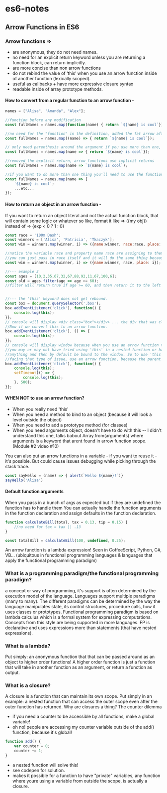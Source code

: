 # es6-notes

## Arrow Functions in ES6 

### Arrow functions =>
* are anonymous, they do not need names.
* no need for an explicit return keyword unless you are returning a function block, can return implicitly.
* are more concise than non arrow functions
* do not rebind the value of ‘this’ when you use an arrow function inside of another function (lexically scoped).
* useful as callbacks + have more expressive closure syntax
* readable inside of array prototype methods.

#### How to convert from a regular function to an arrow function -
```js
names = ["Alisa", "Amanda", "Alex"];

//function before any modification
const fullNames = names.map(function(name) { return `${name} is cool`});

//no need for the "function" in the definition, added the fat arrow after the parameter and before the block.
const fullNames = names.map((name) => { return `${name} is cool`});

// only need parenthesis around the argument if you use more than one, if no arguments indicate empty () declaration
const fullNames = names.map(name => { return `${name} is cool`});

//removed the explicit return, arrow functions use implicit returns
const fullNames = names.map(name => `${name} is cool`);

//if you want to do more than one thing you'll need to use the function block {}
const fullNames = names.map(name => { 
	`${name} is cool`; 
	...etc... 
});
```

#### How to return an object in an arrow function - 
If you want to return an object literal and not the actual function block, that will contain some logic or whatever so like, format it like => ({my obj}) instead of => {exp < 0 ? 1 : 0} 
```js
const race = '100m Dash';
const winners = ['Alisa', 'Patricia', 'Tkaczyk'];
const win = winners.map(winner, i) => ({name:winner, race:race, place: i});

//notice the variable race and property name race are assigning to themselves this may seem redundant.
//you can just pass in race itself and it will do the same thing because of the object scope.
const win = winners.map(winner, i) => ({name:winner, race, place: i});

//--- example 3
const ages = [10,2,35,67,32,67,88,92,11,67,100,6];
const old = ages.filter(age => age >= 60);
//filter will return true if age >= 60, and then return it to the left hand side of the arrow to filter so that old ages are in the new old array.


//--- the 'this' keyword does not get rebound.
const box = document.querySelector('.box');
box.addEventListener('click'), function() {
	console.log(this);
}};
// console will display <div class="box"></div> ... the div that was clicked on. Great.
//Now if we convert this to an arrow function.
box.addEventListener('click'), () => {
	console.log(this);
}};
// console will display window because when you use an arrow function the value of this is not rebound inside of the function, it's just inherited from whatever the parent scope is.
//you may or may not have tried using 'this' in a nested function or having to assign it to something else when reusing it later. for example setTimeout where you might have created an anonymous function that would not be bound to 
//anything and then by default be bound to the window. So to use 'this' would be misleading. 
//facing that type of issue, use an arrow function, because the parent scope would then be only one level above. 
box.addEventListener('click'), function() {
	console.log(this);
	setTimeout(() => {
		console.log(this);
	}, 500);
}}; 
```

#### WHEN NOT to use an arrow function?
- When you really need 'this'
- When you need a method to bind to an object (because it will look a level outside the object)
- When you need to add a prototype method (for classes)
- When you need arguments object, doesn't have to do with this -- I didn't understand this one, talks babout Array.from(arguments) where arguments is a keyword that arent found in arrow function scope. (Module #2 video #10)


You can also put an arrow functions in a variable - if you want to reuse it - it's possible. But could cause issues debugging while picking through the stack trace. 
```js
const sayHello = (name) => { alert(`Hello ${name}!`)}
sayHello('Alisa')
```


#### Default function arguments
When you pass in a bunch of args as expected but if they are undefined the function has to handle them
You can actually handle the function arguments in the function declaration and assign defaults in the function declaration.
```js
function calculateBill(total, tax = 0.13, tip = 0.15) {
	//no need for tax = tax || .13
}

const totalBill = calculateBill(100, undefined, 0.25);
```


 An arrow function is a lambda expression! Seen in CoffeeScript, Python, C#, VB... (ubiquitous in functional programming languages & languages that apply the functional programming paradigm) 

### What is a programming paradigm/the functional programming paradigm? 
a concept or way of programming, it's support is often determined by the execution model of the language. Languages support multiple paradigms (many to many). The different paradigms can be determined by the way the language manipulates state, its control structures, procedure calls, how it uses classes or prototypes.
Functional programming paradigm is based on lambda calculus which is a formal system for expressing computations. Concepts from this style are being supported in more languages. FP is declarative and uses expressions more than statements (that have nested expressions).

### What is a lambda?  
Put simply: an anonymous function that that can be passed around as an object to higher order functions! 
A higher order function is just a function that will take in another function as an argument, or return a function as output. 

### What is a closure?
A closure is a function that can maintain its own scope.
Put simply in an example: a nested function that can access the outer scope even after the outer function has returned.
Why are closures a thing? The counter dilemma 
- if you need a counter to be accessible by all functions, make a global variable!
- oh no! people are accessing my counter variable outside of the add() function, because it's global!
```js
function add() {
    var counter = 0;
    counter += 1;
}
```
- a nested function will solve this!
- see codepen for solution.
- makes it possible for a function to have "private" variables, any function where youre using a variable from outside the scope, is actually a closure.

